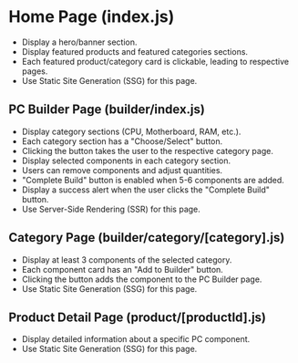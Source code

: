 
# Home Page (index.js)

* Display a hero/banner section.
* Display featured products and featured categories sections.
* Each featured product/category card is clickable, leading to respective pages.
* Use Static Site Generation (SSG) for this page.

## PC Builder Page (builder/index.js)

* Display category sections (CPU, Motherboard, RAM, etc.).
* Each category section has a "Choose/Select" button.
* Clicking the button takes the user to the respective category page.
* Display selected components in each category section.
* Users can remove components and adjust quantities.
* "Complete Build" button is enabled when 5-6 components are added.
* Display a success alert when the user clicks the "Complete Build" button.
* Use Server-Side Rendering (SSR) for this page.

## Category Page (builder/category/[category].js)

* Display at least 3 components of the selected category.
* Each component card has an "Add to Builder" button.
* Clicking the button adds the component to the PC Builder page.
* Use Static Site Generation (SSG) for this page.

## Product Detail Page (product/[productId].js)

* Display detailed information about a specific PC component.
* Use Static Site Generation (SSG) for this page.

